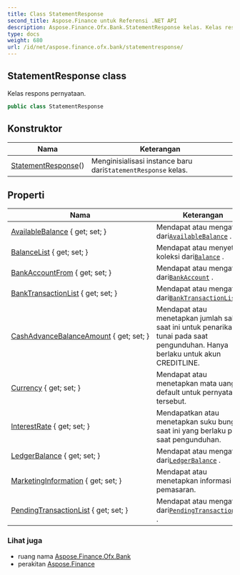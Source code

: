 ```yaml
---
title: Class StatementResponse
second_title: Aspose.Finance untuk Referensi .NET API
description: Aspose.Finance.Ofx.Bank.StatementResponse kelas. Kelas respons pernyataan.
type: docs
weight: 680
url: /id/net/aspose.finance.ofx.bank/statementresponse/
---
```

## StatementResponse class

Kelas respons pernyataan.

```csharp
public class StatementResponse
```

## Konstruktor

| Nama | Keterangan |
| --- | --- |
| [StatementResponse](statementresponse/)() | Menginisialisasi instance baru dari`StatementResponse` kelas. |

## Properti

| Nama | Keterangan |
| --- | --- |
| [AvailableBalance](../../aspose.finance.ofx.bank/statementresponse/availablebalance/) { get; set; } | Mendapat atau mengatur dari[`AvailableBalance`](./availablebalance/) . |
| [BalanceList](../../aspose.finance.ofx.bank/statementresponse/balancelist/) { get; set; } | Mendapat atau menyetel koleksi dari[`Balance`](../../aspose.finance.ofx/balance/) . |
| [BankAccountFrom](../../aspose.finance.ofx.bank/statementresponse/bankaccountfrom/) { get; set; } | Mendapat atau mengatur dari[`BankAccount`](../../aspose.finance.ofx/bankaccount/) . |
| [BankTransactionList](../../aspose.finance.ofx.bank/statementresponse/banktransactionlist/) { get; set; } | Mendapat atau mengatur dari[`BankTransactionList`](./banktransactionlist/) . |
| [CashAdvanceBalanceAmount](../../aspose.finance.ofx.bank/statementresponse/cashadvancebalanceamount/) { get; set; } | Mendapat atau menetapkan jumlah saldo saat ini untuk penarikan tunai pada saat pengunduhan. Hanya berlaku untuk akun CREDITLINE. |
| [Currency](../../aspose.finance.ofx.bank/statementresponse/currency/) { get; set; } | Mendapat atau menetapkan mata uang default untuk pernyataan tersebut. |
| [InterestRate](../../aspose.finance.ofx.bank/statementresponse/interestrate/) { get; set; } | Mendapatkan atau menetapkan suku bunga saat ini yang berlaku pada saat pengunduhan. |
| [LedgerBalance](../../aspose.finance.ofx.bank/statementresponse/ledgerbalance/) { get; set; } | Mendapat atau mengatur dari[`LedgerBalance`](./ledgerbalance/) . |
| [MarketingInformation](../../aspose.finance.ofx.bank/statementresponse/marketinginformation/) { get; set; } | Mendapat atau menetapkan informasi pemasaran. |
| [PendingTransactionList](../../aspose.finance.ofx.bank/statementresponse/pendingtransactionlist/) { get; set; } | Mendapat atau mengatur dari[`PendingTransactionList`](./pendingtransactionlist/) . |

### Lihat juga

* ruang nama [Aspose.Finance.Ofx.Bank](../../aspose.finance.ofx.bank/)
* perakitan [Aspose.Finance](../../)


